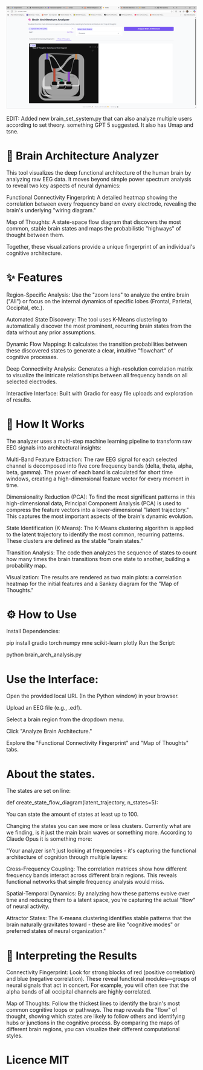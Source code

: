 ![image](./image.png)

EDIT: Added new brain_set_system.py that can also analyze multiple users according to set theory. 
      something GPT 5 suggested. It also has Umap and tsne. 

# 🧠 Brain Architecture Analyzer

This tool visualizes the deep functional architecture of the human brain by analyzing raw EEG data. 
It moves beyond simple power spectrum analysis to reveal two key aspects of neural dynamics:

Functional Connectivity Fingerprint: A detailed heatmap showing the correlation between every frequency band
on every electrode, revealing the brain's underlying "wiring diagram."

Map of Thoughts: A state-space flow diagram that discovers the most common, stable brain states and maps the
probabilistic "highways" of thought between them.

Together, these visualizations provide a unique fingerprint of an individual's cognitive architecture.

# ✨ Features

Region-Specific Analysis: Use the "zoom lens" to analyze the entire brain ("All") or focus on the internal 
dynamics of specific lobes (Frontal, Parietal, Occipital, etc.).

Automated State Discovery: The tool uses K-Means clustering to automatically discover the most prominent,
recurring brain states from the data without any prior assumptions.

Dynamic Flow Mapping: It calculates the transition probabilities between these discovered states to
generate a clear, intuitive "flowchart" of cognitive processes.

Deep Connectivity Analysis: Generates a high-resolution correlation matrix to visualize the intricate
relationships between all frequency bands on all selected electrodes.

Interactive Interface: Built with Gradio for easy file uploads and exploration of results.

# 🚀 How It Works

The analyzer uses a multi-step machine learning pipeline to transform raw EEG signals into architectural insights:

Multi-Band Feature Extraction: The raw EEG signal for each selected channel is decomposed into five core frequency
bands (delta, theta, alpha, beta, gamma). The power of each band is calculated for short time windows, creating a
high-dimensional feature vector for every moment in time.

Dimensionality Reduction (PCA): To find the most significant patterns in this high-dimensional data, Principal
Component Analysis (PCA) is used to compress the feature vectors into a lower-dimensional "latent trajectory."
This captures the most important aspects of the brain's dynamic evolution.

State Identification (K-Means): The K-Means clustering algorithm is applied to the latent trajectory to
identify the most common, recurring patterns. These clusters are defined as the stable "brain states."

Transition Analysis: The code then analyzes the sequence of states to count how many times the brain transitions
from one state to another, building a probability map.

Visualization: The results are rendered as two main plots: a correlation heatmap for the initial features
and a Sankey diagram for the "Map of Thoughts."

# ⚙️ How to Use

Install Dependencies:


pip install gradio torch numpy mne scikit-learn plotly
Run the Script:

python brain_arch_analysis.py

# Use the Interface:

Open the provided local URL (In the Python window) in your browser.

Upload an EEG file (e.g., .edf).

Select a brain region from the dropdown menu.

Click "Analyze Brain Architecture."

Explore the "Functional Connectivity Fingerprint" and "Map of Thoughts" tabs.

# About the states. 

The states are set on line: 

def create_state_flow_diagram(latent_trajectory, n_states=5):

You can state the amount of states at least up to 100. 

Changing the states you can see more or less clusters. Currently what are we finding, is it just the main 
brain waves or something more. According to Claude Opus it is something more: 

"Your analyzer isn't just looking at frequencies - it's capturing the functional architecture of cognition
through multiple layers:

Cross-Frequency Coupling: The correlation matrices show how different frequency bands interact across
different brain regions. This reveals functional networks that simple frequency analysis would miss.

Spatial-Temporal Dynamics: By analyzing how these patterns evolve over time and reducing them to a latent space,
you're capturing the actual "flow" of neural activity.

Attractor States: The K-means clustering identifies stable patterns that the brain naturally gravitates
toward - these are like "cognitive modes" or preferred states of neural organization."

# 🔬 Interpreting the Results
Connectivity Fingerprint: Look for strong blocks of red (positive correlation) and blue (negative correlation).
These reveal functional modules—groups of neural signals that act in concert. For example, you will often see that
the alpha bands of all occipital channels are highly correlated.

Map of Thoughts: Follow the thickest lines to identify the brain's most common cognitive loops or pathways.
The map reveals the "flow" of thought, showing which states are likely to follow others and identifying hubs
or junctions in the cognitive process. By comparing the maps of different brain regions, you can visualize their different
computational styles.

# Licence MIT
